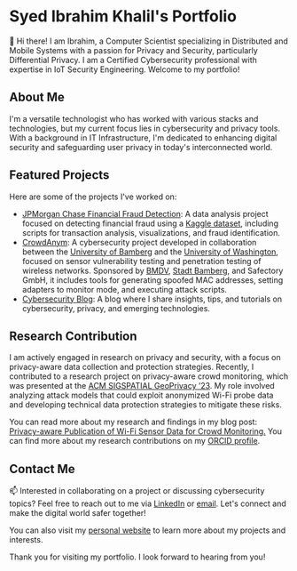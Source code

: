 # Syed Ibrahim Khalil's Portfolio

👋 Hi there! I am Ibrahim, a Computer Scientist specializing in Distributed and Mobile Systems with a passion for Privacy and Security, particularly Differential Privacy. I am a Certified Cybersecurity professional with expertise in IoT Security Engineering.
Welcome to my portfolio!

## About Me

I'm a versatile technologist who has worked with various stacks and technologies, but my current focus lies in cybersecurity and privacy tools. With a background in IT Infrastructure, I'm dedicated to enhancing digital security and safeguarding user privacy in today's interconnected world.

## Featured Projects

Here are some of the projects I've worked on:

- [JPMorgan Chase Financial Fraud Detection](https://github.com/SYEDIBRAHIMKHALIL/jpmc-financial-fraud-project): A data analysis project focused on detecting financial fraud using a [Kaggle dataset](https://www.kaggle.com/datasets/ealaxi/paysim1), including scripts for transaction analysis, visualizations, and fraud identification.
- [CrowdAnym](https://github.com/SYEDIBRAHIMKHALIL/CrowdAnym): A cybersecurity project developed in collaboration between the [University of Bamberg](https://www.uni-bamberg.de/en/forschung/wissenschaftl-einrichtungen/forschungs-labs/smart-city-research-lab/translate-to-1-english-projektarchiv/translate-to-1-english-crowdanym/) and the [University of Washington](https://www.uwb.edu/news/2023/10/13/researching-security-and-privacy-for-smart-cities), focused on sensor vulnerability testing and penetration testing of wireless networks. Sponsored by [BMDV](https://bmdv.bund.de/SharedDocs/DE/Artikel/DG/mfund-projekte/crowdanym.html), [Stadt Bamberg](https://smartcity.bamberg.de/2023/08/24/crowdanym-misst-via-sensoren-wie-voll-es-in-bamberg-ist/), and Safectory GmbH, it includes tools for generating spoofed MAC addresses, setting adapters to monitor mode, and executing attack scripts.
- [Cybersecurity Blog](link): A blog where I share insights, tips, and tutorials on cybersecurity, privacy, and emerging technologies.

## Research Contribution

I am actively engaged in research on privacy and security, with a focus on privacy-aware data collection and protection strategies. Recently, I contributed to a research project on privacy-aware crowd monitoring, which was presented at the [ACM SIGSPATIAL GeoPrivacy ’23](https://sigspatial2023.sigspatial.org/). My role involved analyzing attack models that could exploit anonymized Wi-Fi probe data and developing technical data protection strategies to mitigate these risks.

You can read more about my research and findings in my blog post: [Privacy-aware Publication of Wi-Fi Sensor Data for Crowd Monitoring.](https://syedibrahimkhalil.com/2023/11/21/research-1/)
You can find more about my research contributions on my [ORCID profile](https://orcid.org/my-orcid?orcid=0009-0007-7485-6572).

## Contact Me

📫 Interested in collaborating on a project or discussing cybersecurity topics? Feel free to reach out to me via [LinkedIn](https://www.linkedin.com/in/syedibrahimkhalil/) or [email](mailto:your.email@example.com). Let's connect and make the digital world safer together!

You can also visit my [personal website](http://syedibrahimkhalil.com/) to learn more about my projects and interests.

Thank you for visiting my portfolio. I look forward to hearing from you!

